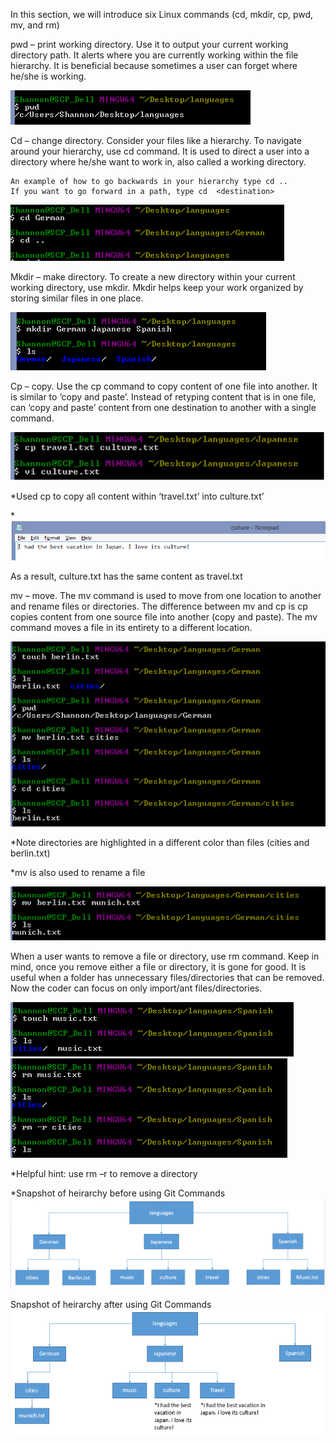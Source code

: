 
In this section, we will introduce six Linux commands (cd, mkdir, cp, pwd, mv, and rm)

pwd – print working directory. Use it to output your current working directory path. It alerts where you are currently working within the file hierarchy. It is beneficial because sometimes a user can forget where he/she is working.

![pwd](/images/images/LinuxCommands/pwd.png)

Cd – change directory. Consider your files like a hierarchy. To navigate around your hierarchy, use cd command. It is used to direct a user into a directory where he/she want to work in, also called a working directory. 
	
	An example of how to go backwards in your hierarchy type cd ..  
	If you want to go forward in a path, type cd  <destination> 

![cd](/images/images/LinuxCommands/cd.png)

Mkdir – make directory. To create a new directory within your current working directory, use mkdir. Mkdir helps keep your work organized by storing similar files in one place.

![mkdir](/images/images/LinuxCommands/mkdir.png)

Cp – copy. Use the cp command to copy content of one file into another. It is similar to ‘copy and paste’. Instead of retyping content that is in one file, can ‘copy and paste’ content from one destination to another with a single command.

![cpboth](/images/images/LinuxCommands/cpboth.png)

*Used cp to copy all content within ‘travel.txt’ into culture.txt’

*![cpculture](/images/images/LinuxCommands/cpculture.png)

As a result, culture.txt has the same content as travel.txt

mv – move. The mv command is used to move from one location to another and rename files or directories. The difference between mv and cp is cp copies content from one source file into another (copy and paste). The mv command moves a file in its entirety to a different location. 

![mv2](/images/images/LinuxCommands/mv2.png)

*Note directories are highlighted in a different color than files (cities and berlin.txt)

*mv is also used to rename a file

![mv3](/images/images/LinuxCommands/mv3.png)

When a user wants to remove a file or directory, use rm command. Keep in mind, once you remove either a file or directory, it is gone for good. It is useful when a folder has unnecessary files/directories that can be removed. Now the coder can focus on only import/ant files/directories.

![rm2](/images/images/LinuxCommands/rm2.png)
![rm3](/images/images/LinuxCommands/rm3.png)

*Helpful hint: use rm –r to remove a directory


*Snapshot of heirarchy before using Git Commands
![beforehi](/images/images/LinuxCommands/beforehi.png)

Snapshot of heirarchy after using Git Commands
![finalhi](/images/images/LinuxCommands/finalhi.png)


